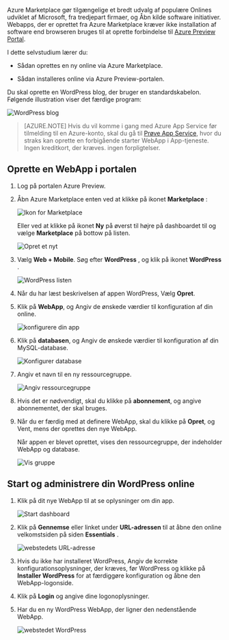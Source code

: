 Azure Marketplace gør tilgængelige et bredt udvalg af populære Onlines udviklet af Microsoft, fra tredjepart firmaer, og Åbn kilde software initiativer. Webapps, der er oprettet fra Azure Marketplace kræver ikke installation af software end browseren bruges til at oprette forbindelse til [Azure Preview Portal](http://go.microsoft.com/fwlink/?LinkId=529715). 

I dette selvstudium lærer du:

- Sådan oprettes en ny online via Azure Marketplace.

- Sådan installeres online via Azure Preview-portalen.
 
Du skal oprette en WordPress blog, der bruger en standardskabelon. Følgende illustration viser det færdige program:


![WordPress blog][13]

>[AZURE.NOTE] Hvis du vil komme i gang med Azure App Service før tilmelding til en Azure-konto, skal du gå til [Prøve App Service](http://go.microsoft.com/fwlink/?LinkId=523751), hvor du straks kan oprette en forbigående starter WebApp i App-tjeneste. Ingen kreditkort, der kræves. ingen forpligtelser.

## <a name="create-a-web-app-in-the-portal"></a>Oprette en WebApp i portalen

1. Log på portalen Azure Preview.

2. Åbn Azure Marketplace enten ved at klikke på ikonet **Marketplace** :

    ![Ikon for Marketplace][marketplace]

    Eller ved at klikke på ikonet **Ny** på øverst til højre på dashboardet til og vælge **Marketplace** på bottow på listen.
    
    ![Opret et nyt][5]
    
3. Vælg **Web + Mobile**. Søg efter **WordPress** , og klik på ikonet **WordPress** .

    ![WordPress listen][7]
    
5. Når du har læst beskrivelsen af appen WordPress, Vælg **Opret**.

6. Klik på **WebApp**, og Angiv de ønskede værdier til konfiguration af din online.
    
    ![konfigurere din app][8]

7. Klik på **databasen**, og Angiv de ønskede værdier til konfiguration af din MySQL-database. 

    ![Konfigurer database][database]

8. Angiv et navn til en ny ressourcegruppe.

    ![Angiv ressourcegruppe][groupname]

8. Hvis det er nødvendigt, skal du klikke på **abonnement**, og angive abonnementet, der skal bruges. 

7. Når du er færdig med at definere WebApp, skal du klikke på **Opret**, og Vent, mens der oprettes den nye WebApp.

   Når appen er blevet oprettet, vises den ressourcegruppe, der indeholder WebApp og database.

   ![Vis gruppe][resourcegroup]

## <a name="launch-and-manage-your-wordpress-web-app"></a>Start og administrere din WordPress online
    
1. Klik på dit nye WebApp til at se oplysninger om din app.

    ![Start dashboard][10]

2. Klik på **Gennemse** eller linket under **URL-adressen** til at åbne den online velkomstsiden på siden **Essentials** .

    ![webstedets URL-adresse][browse]

3. Hvis du ikke har installeret WordPress, Angiv de korrekte konfigurationsoplysninger, der kræves, før WordPress og klikke på **Installer WordPress** for at færdiggøre konfiguration og åbne den WebApp-logonside.

4. Klik på **Login** og angive dine logonoplysninger.  

5. Har du en ny WordPress WebApp, der ligner den nedenstående WebApp.    

    ![webstedet WordPress][13]






[5]: ./media/website-from-gallery/start-marketplace.png
[6]: ./media/website-from-gallery/wordpressgallery-02.png
[7]: ./media/website-from-gallery/search-web-app.png
[8]: ./media/website-from-gallery/set-web-app.png
[9]: ./media/website-from-gallery/wordpressgallery-05.png
[10]: ./media/website-from-gallery/select-web.png
[13]: ./media/website-from-gallery/wordpressgallery-09.png
[webapps]: ./media/website-from-gallery/selectwebapps.png
[database]: ./media/website-from-gallery/set-db.png
[resourcegroup]: ./media/website-from-gallery/show-rg.png
[browse]: ./media/website-from-gallery/browse-web.png
[marketplace]: ./media/website-from-gallery/marketplace-icon.png
[groupname]: ./media/website-from-gallery/set-rg.png
